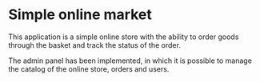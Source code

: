 # Simple online market

This application is a simple online store with the ability to order goods through the basket and track the status of the order.

The admin panel has been implemented, in which it is possible to manage the catalog of the online store, orders and users.